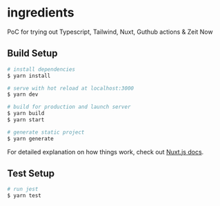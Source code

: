 # ingredients

PoC for trying out Typescript, Tailwind, Nuxt, Guthub actions & Zeit Now

## Build Setup

```bash
# install dependencies
$ yarn install

# serve with hot reload at localhost:3000
$ yarn dev

# build for production and launch server
$ yarn build
$ yarn start

# generate static project
$ yarn generate
```

For detailed explanation on how things work, check out [Nuxt.js docs](https://nuxtjs.org).

## Test Setup

```bash
# run jest
$ yarn test
```
